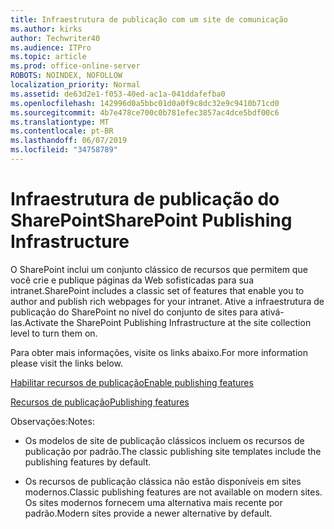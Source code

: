 ```yaml
---
title: Infraestrutura de publicação com um site de comunicação
ms.author: kirks
author: Techwriter40
ms.audience: ITPro
ms.topic: article
ms.prod: office-online-server
ROBOTS: NOINDEX, NOFOLLOW
localization_priority: Normal
ms.assetid: de63d2e1-f053-40ed-ac1a-041ddafefba0
ms.openlocfilehash: 142996d0a5bbc01d0a0f9c8dc32e9c9410b71cd0
ms.sourcegitcommit: 4b7e478ce700c0b781efec3857ac4dce5bdf00c6
ms.translationtype: MT
ms.contentlocale: pt-BR
ms.lasthandoff: 06/07/2019
ms.locfileid: "34758789"
---
```

# <a name="sharepoint-publishing-infrastructure"></a><span data-ttu-id="ed27b-102">Infraestrutura de publicação do SharePoint</span><span class="sxs-lookup"><span data-stu-id="ed27b-102">SharePoint Publishing Infrastructure</span></span>


<span data-ttu-id="ed27b-103">O SharePoint inclui um conjunto clássico de recursos que permitem que você crie e publique páginas da Web sofisticadas para sua intranet.</span><span class="sxs-lookup"><span data-stu-id="ed27b-103">SharePoint includes a classic set of features that enable you to author and publish rich webpages for your intranet.</span></span> <span data-ttu-id="ed27b-104">Ative a infraestrutura de publicação do SharePoint no nível do conjunto de sites para ativá-las.</span><span class="sxs-lookup"><span data-stu-id="ed27b-104">Activate the SharePoint Publishing Infrastructure at the site collection level to turn them on.</span></span>

<span data-ttu-id="ed27b-105">Para obter mais informações, visite os links abaixo.</span><span class="sxs-lookup"><span data-stu-id="ed27b-105">For more information please visit the links below.</span></span>

[<span data-ttu-id="ed27b-106">Habilitar recursos de publicação</span><span class="sxs-lookup"><span data-stu-id="ed27b-106">Enable publishing features</span></span>](https://support.office.com/article/Enable-publishing-features-479677A6-8B33-4AC7-907D-071C1C7E4518)

[<span data-ttu-id="ed27b-107">Recursos de publicação</span><span class="sxs-lookup"><span data-stu-id="ed27b-107">Publishing features</span></span>](https://support.office.com/article/Features-enabled-in-a-SharePoint-Online-publishing-site-3AB3810C-3C2C-4361-9D0E-0CBE666EA0B0?wt.mc_id=O365_Portal_MMaven#__toc336865553)

<span data-ttu-id="ed27b-108">Observações:</span><span class="sxs-lookup"><span data-stu-id="ed27b-108">Notes:</span></span>

- <span data-ttu-id="ed27b-109">Os modelos de site de publicação clássicos incluem os recursos de publicação por padrão.</span><span class="sxs-lookup"><span data-stu-id="ed27b-109">The classic publishing site templates include the publishing features by default.</span></span>

- <span data-ttu-id="ed27b-110">Os recursos de publicação clássica não estão disponíveis em sites modernos.</span><span class="sxs-lookup"><span data-stu-id="ed27b-110">Classic publishing features are not available on modern sites.</span></span> <span data-ttu-id="ed27b-111">Os sites modernos fornecem uma alternativa mais recente por padrão.</span><span class="sxs-lookup"><span data-stu-id="ed27b-111">Modern sites provide a newer alternative by default.</span></span>

